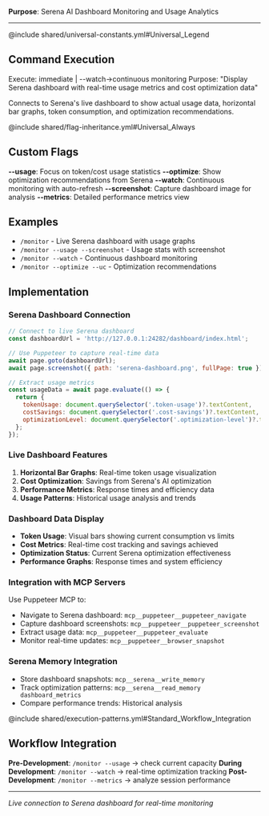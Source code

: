 **Purpose**: Serena AI Dashboard Monitoring and Usage Analytics

---

@include shared/universal-constants.yml#Universal_Legend

## Command Execution
Execute: immediate | --watch→continuous monitoring
Purpose: "Display Serena dashboard with real-time usage metrics and cost optimization data"

Connects to Serena's live dashboard to show actual usage data, horizontal bar graphs, token consumption, and optimization recommendations.

@include shared/flag-inheritance.yml#Universal_Always

## Custom Flags
**--usage**: Focus on token/cost usage statistics
**--optimize**: Show optimization recommendations from Serena
**--watch**: Continuous monitoring with auto-refresh
**--screenshot**: Capture dashboard image for analysis
**--metrics**: Detailed performance metrics view

## Examples
- `/monitor` - Live Serena dashboard with usage graphs
- `/monitor --usage --screenshot` - Usage stats with screenshot
- `/monitor --watch` - Continuous dashboard monitoring
- `/monitor --optimize --uc` - Optimization recommendations

## Implementation

### Serena Dashboard Connection
```javascript
// Connect to live Serena dashboard
const dashboardUrl = 'http://127.0.0.1:24282/dashboard/index.html';

// Use Puppeteer to capture real-time data
await page.goto(dashboardUrl);
await page.screenshot({ path: 'serena-dashboard.png', fullPage: true });

// Extract usage metrics
const usageData = await page.evaluate(() => {
  return {
    tokenUsage: document.querySelector('.token-usage')?.textContent,
    costSavings: document.querySelector('.cost-savings')?.textContent,
    optimizationLevel: document.querySelector('.optimization-level')?.textContent
  };
});
```

### Live Dashboard Features
1. **Horizontal Bar Graphs**: Real-time token usage visualization
2. **Cost Optimization**: Savings from Serena's AI optimization  
3. **Performance Metrics**: Response times and efficiency data
4. **Usage Patterns**: Historical usage analysis and trends

### Dashboard Data Display
- **Token Usage**: Visual bars showing current consumption vs limits
- **Cost Metrics**: Real-time cost tracking and savings achieved
- **Optimization Status**: Current Serena optimization effectiveness
- **Performance Graphs**: Response times and system efficiency

### Integration with MCP Servers
Use Puppeteer MCP to:
- Navigate to Serena dashboard: `mcp__puppeteer__puppeteer_navigate`
- Capture dashboard screenshots: `mcp__puppeteer__puppeteer_screenshot`
- Extract usage data: `mcp__puppeteer__puppeteer_evaluate`
- Monitor real-time updates: `mcp__puppeteer__browser_snapshot`

### Serena Memory Integration
- Store dashboard snapshots: `mcp__serena__write_memory`
- Track optimization patterns: `mcp__serena__read_memory dashboard_metrics`
- Compare performance trends: Historical analysis

@include shared/execution-patterns.yml#Standard_Workflow_Integration

## Workflow Integration
**Pre-Development**: `/monitor --usage` → check current capacity
**During Development**: `/monitor --watch` → real-time optimization tracking
**Post-Development**: `/monitor --metrics` → analyze session performance

---
*Live connection to Serena dashboard for real-time monitoring*